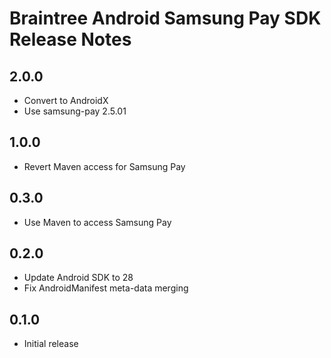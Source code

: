 # Braintree Android Samsung Pay SDK Release Notes

## 2.0.0

* Convert to AndroidX
* Use samsung-pay 2.5.01

## 1.0.0

* Revert Maven access for Samsung Pay

## 0.3.0

* Use Maven to access Samsung Pay

## 0.2.0

* Update Android SDK to 28
* Fix AndroidManifest meta-data merging

## 0.1.0

* Initial release
